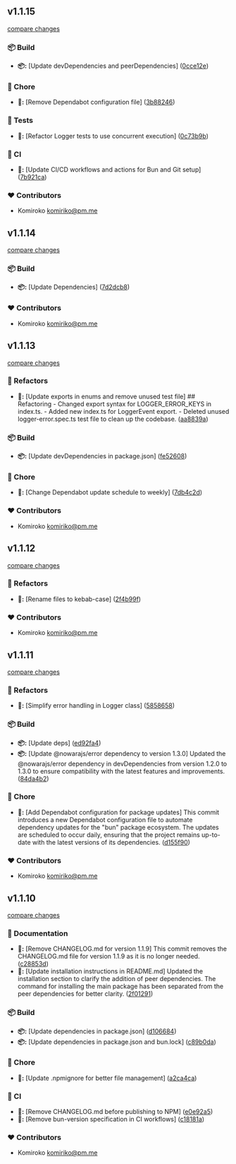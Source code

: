 
## v1.1.15

[compare changes](https://github.com/NowaraJS/logger/compare/v1.1.14...v1.1.15)

### 📦 Build

- **📦:** [Update devDependencies and peerDependencies] ([0cce12e](https://github.com/NowaraJS/logger/commit/0cce12e))

### 🦉 Chore

- **🦉:** [Remove Dependabot configuration file] ([3b88246](https://github.com/NowaraJS/logger/commit/3b88246))

### 🧪 Tests

- **🧪:** [Refactor Logger tests to use concurrent execution] ([0c73b9b](https://github.com/NowaraJS/logger/commit/0c73b9b))

### 🤖 CI

- **🤖:** [Update CI/CD workflows and actions for Bun and Git setup] ([7b921ca](https://github.com/NowaraJS/logger/commit/7b921ca))

### ❤️ Contributors

- Komiroko <komiriko@pm.me>

## v1.1.14

[compare changes](https://github.com/NowaraJS/logger/compare/v1.1.13...v1.1.14)

### 📦 Build

- **📦:** [Update Dependencies] ([7d2dcb8](https://github.com/NowaraJS/logger/commit/7d2dcb8))

### ❤️ Contributors

- Komiroko <komiriko@pm.me>

## v1.1.13

[compare changes](https://github.com/NowaraJS/logger/compare/v1.1.12...v1.1.13)

### 🧹 Refactors

- **🧹:** [Update exports in enums and remove unused test file] ## Refactoring - Changed export syntax for LOGGER_ERROR_KEYS in index.ts. - Added new index.ts for LoggerEvent export. - Deleted unused logger-error.spec.ts test file to clean up the codebase. ([aa8839a](https://github.com/NowaraJS/logger/commit/aa8839a))

### 📦 Build

- **📦:** [Update devDependencies in package.json] ([fe52608](https://github.com/NowaraJS/logger/commit/fe52608))

### 🦉 Chore

- **🦉:** [Change Dependabot update schedule to weekly] ([7db4c2d](https://github.com/NowaraJS/logger/commit/7db4c2d))

### ❤️ Contributors

- Komiroko <komiriko@pm.me>

## v1.1.12

[compare changes](https://github.com/NowaraJS/logger/compare/v1.1.11...v1.1.12)

### 🧹 Refactors

- **🧹:** [Rename files to kebab-case] ([2f4b99f](https://github.com/NowaraJS/logger/commit/2f4b99f))

### ❤️ Contributors

- Komiroko <komiriko@pm.me>

## v1.1.11

[compare changes](https://github.com/NowaraJS/logger/compare/v1.1.10...v1.1.11)

### 🧹 Refactors

- **🧹:** [Simplify error handling in Logger class] ([5858658](https://github.com/NowaraJS/logger/commit/5858658))

### 📦 Build

- **📦:** [Update deps] ([ed92fa4](https://github.com/NowaraJS/logger/commit/ed92fa4))
- **📦:** [Update @nowarajs/error dependency to version 1.3.0] Updated the @nowarajs/error dependency in devDependencies from version 1.2.0 to 1.3.0 to ensure compatibility with the latest features and improvements. ([84da4b2](https://github.com/NowaraJS/logger/commit/84da4b2))

### 🦉 Chore

- **🦉:** [Add Dependabot configuration for package updates] This commit introduces a new Dependabot configuration file to automate dependency updates for the "bun" package ecosystem. The updates are scheduled to occur daily, ensuring that the project remains up-to-date with the latest versions of its dependencies. ([d155f90](https://github.com/NowaraJS/logger/commit/d155f90))

### ❤️ Contributors

- Komiroko <komiriko@pm.me>

## v1.1.10

[compare changes](https://github.com/NowaraJS/logger/compare/v1.1.9...v1.1.10)

### 📖 Documentation

- **📖:** [Remove CHANGELOG.md for version 1.1.9] This commit removes the CHANGELOG.md file for version 1.1.9 as it is no longer needed. ([c28853d](https://github.com/NowaraJS/logger/commit/c28853d))
- **📖:** [Update installation instructions in README.md] Updated the installation section to clarify the addition of peer dependencies. The command for installing the main package has been separated from the peer dependencies for better clarity. ([2f01291](https://github.com/NowaraJS/logger/commit/2f01291))

### 📦 Build

- **📦:** [Update dependencies in package.json] ([d106684](https://github.com/NowaraJS/logger/commit/d106684))
- **📦:** [Update dependencies in package.json and bun.lock] ([c89b0da](https://github.com/NowaraJS/logger/commit/c89b0da))

### 🦉 Chore

- **🦉:** [Update .npmignore for better file management] ([a2ca4ca](https://github.com/NowaraJS/logger/commit/a2ca4ca))

### 🤖 CI

- **🤖:** [Remove CHANGELOG.md before publishing to NPM] ([e0e92a5](https://github.com/NowaraJS/logger/commit/e0e92a5))
- **🤖:** [Remove bun-version specification in CI workflows] ([c18181a](https://github.com/NowaraJS/logger/commit/c18181a))

### ❤️ Contributors

- Komiroko <komiriko@pm.me>

